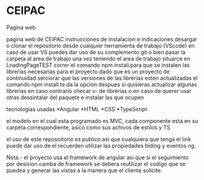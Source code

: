 # CEIPAC
Pagina web

pagina web de CEIPAC 
instrucciones de instalacion e indicaciones
desargar o clonar el repositorio desde cualquier herramienta de trabajo (VScode)
en caso de usar VS puedes dar uso de su complemento git o bien pasar la carpeta al area de trabajo
una vez teniendo el area de trabajo situarce en LnadingPageTEST 
correr el comando npm install para que se instalen las librerias necesarias para el proyecto
dado que es un proyecto de continuidad serciorar que las versiones de las librerias esten actualizadas
el comando npm install te da la opcion despues si quisieras actualizar algunas librerias
en caso contrario checar v- de librerias o en caso de querer usar otras dessintalar del paquete e instalar las que ocupen 

tecnologias usadas 
*Angular
*HTML
*CSS
*TypeScript

el modelo en el cual esta programado es MVC, cada componente esta en su carpeta correspondiente, asico como sus achivos de estilos y TS

el uso de este reposoitorio es publico asi que cualquiera que tenga el link puede dar uso de el
recuerden utilizar las propiedades biding y eventos ng.

Nota.- el proyecto usa el framework de angular asi que si el seguimiento por desicion camba de framework se debera reutilizar el codigo que se puedea y generar las vistas a la manera que el cliente solicite.

